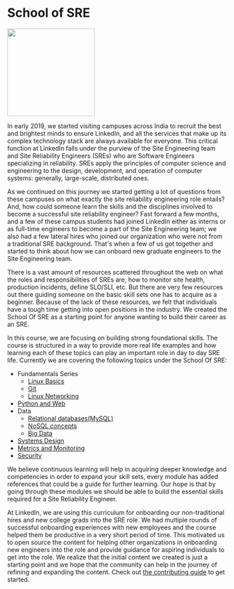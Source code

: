 # School of SRE

<img src="img/sos.png" width=200 >

In early 2019, we started visiting campuses across India to recruit the best and brightest minds to ensure LinkedIn, and all the services that make up its complex technology stack are always available for everyone. This critical function at LinkedIn falls under the purview of the Site Engineering team and Site Reliability Engineers (SREs) who are Software Engineers specializing in reliability. SREs apply the principles of computer science and engineering to the design, development, and operation of computer systems: generally, large-scale, distributed ones.

As we continued on this journey we started getting a lot of questions from these campuses on what exactly the site reliability engineering role entails? And, how could someone learn the skills and the disciplines involved to become a successful site reliability engineer? Fast forward a few months, and a few of these campus students had joined LinkedIn either as interns or as full-time engineers to become a part of the Site Engineering team; we also had a few lateral hires who joined our organization who were not from a traditional SRE background. That's when a few of us got together and started to think about how we can onboard new graduate engineers to the Site Engineering team.

There is a vast amount of resources scattered throughout the web on what the roles and responsibilities of SREs are, how to monitor site health, production incidents, define SLO/SLI, etc. But there are very few resources out there guiding someone on the basic skill sets one has to acquire as a beginner. Because of the lack of these resources, we felt that individuals have a tough time getting into open positions in the industry. We created the School Of SRE as a starting point for anyone wanting to build their career as an SRE.

In this course, we are focusing on building strong foundational skills. The course is structured in a way to provide more real life examples and how learning each of these topics can play an important role in day to day SRE life. Currently we are covering the following topics under the School Of SRE:

-   Fundamentals Series
    -   [Linux Basics](https://linkedin.github.io/school-of-sre/level101/linux_basics/intro/)
    -   [Git](https://linkedin.github.io/school-of-sre/level101/git/git-basics/)
    -   [Linux Networking](https://linkedin.github.io/school-of-sre/level101/linux_networking/intro/)
-   [Python and Web](https://linkedin.github.io/school-of-sre/level101/python_web/intro/)
-   Data
    - [Relational databases(MySQL)](https://linkedin.github.io/school-of-sre/level101/databases_sql/intro/)
    -   [NoSQL concepts](https://linkedin.github.io/school-of-sre/level101/databases_nosql/intro/)
    -   [Big Data](https://linkedin.github.io/school-of-sre/level101/big_data/intro/)
-   [Systems Design](https://linkedin.github.io/school-of-sre/level101/systems_design/intro/)
-   [Metrics and Monitoring](https://linkedin.github.io/school-of-sre/level101/metrics_and_monitoring/introduction/)
-   [Security](https://linkedin.github.io/school-of-sre/level101/security/intro/)

We believe continuous learning will help in acquiring deeper knowledge and competencies in order to expand your skill sets, every module has added references that could be a guide for further learning. Our hope is that by going through these modules we should be able to build the essential skills required for a Site Reliability Engineer.

At LinkedIn, we are using this curriculum for onboarding our non-traditional hires and new college grads into the SRE role. We had multiple rounds of successful onboarding experiences with new employees and the course helped them be productive in a very short period of time. This motivated us to open source the content for helping other organizations in onboarding new engineers into the role and provide guidance for aspiring individuals to get into the role. We realize that the initial content we created is just a starting point and we hope that the community can help in the journey of refining and expanding the content. Check out [the contributing guide](./CONTRIBUTING.md) to get started.
